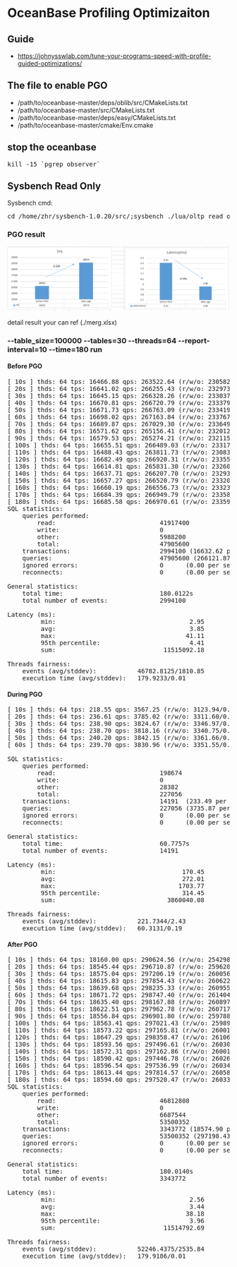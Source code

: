 # OceanBase Profiling Optimizaiton
## Guide
* https://johnysswlab.com/tune-your-programs-speed-with-profile-guided-optimizations/

## The file to enable PGO
* /path/to/oceanbase-master/deps/oblib/src/CMakeLists.txt
* /path/to/oceanbase-master/src/CMakeLists.txt
* /path/to/oceanbase-master/deps/easy/CMakeLists.txt
* /path/to/oceanbase-master/cmake/Env.cmake

## stop the oceanbase
<pre>kill -15 `pgrep observer`</pre>

## Sysbench Read Only
Sysbench cmd:<br />
<pre>cd /home/zhr/sysbench-1.0.20/src/;sysbench ./lua/oltp_read_only.lua --mysql-host=127.0.0.1 --mysql-port=2881 --mysql-db=test --mysql-user=root@sysbench_tenant --table_size=100000 --tables=30 --threads=64 --report-interval=10 --time=180 run</pre>

### PGO result

![Perf Result](./performance.PNG)

detail result your can ref (./merg.xlsx)

###  --table_size=100000 --tables=30 --threads=64 --report-interval=10 --time=180 run 
#### Before PGO
<pre>
[ 10s ] thds: 64 tps: 16466.88 qps: 263522.64 (r/w/o: 230582.67/0.00/32939.97) lat (ms,95%): 4.49 err/s: 0.00 reconn/s: 0.00
[ 20s ] thds: 64 tps: 16641.02 qps: 266255.43 (r/w/o: 232973.79/0.00/33281.64) lat (ms,95%): 4.41 err/s: 0.00 reconn/s: 0.00
[ 30s ] thds: 64 tps: 16645.15 qps: 266328.26 (r/w/o: 233037.77/0.00/33290.50) lat (ms,95%): 4.41 err/s: 0.00 reconn/s: 0.00
[ 40s ] thds: 64 tps: 16670.81 qps: 266720.79 (r/w/o: 233379.16/0.00/33341.62) lat (ms,95%): 4.41 err/s: 0.00 reconn/s: 0.00
[ 50s ] thds: 64 tps: 16671.73 qps: 266763.09 (r/w/o: 233419.33/0.00/33343.76) lat (ms,95%): 4.41 err/s: 0.00 reconn/s: 0.00
[ 60s ] thds: 64 tps: 16698.02 qps: 267163.84 (r/w/o: 233767.90/0.00/33395.94) lat (ms,95%): 4.41 err/s: 0.00 reconn/s: 0.00
[ 70s ] thds: 64 tps: 16689.87 qps: 267029.30 (r/w/o: 233649.76/0.00/33379.54) lat (ms,95%): 4.41 err/s: 0.00 reconn/s: 0.00
[ 80s ] thds: 64 tps: 16571.62 qps: 265156.41 (r/w/o: 232012.87/0.00/33143.54) lat (ms,95%): 4.41 err/s: 0.00 reconn/s: 0.00
[ 90s ] thds: 64 tps: 16579.53 qps: 265274.21 (r/w/o: 232115.24/0.00/33158.96) lat (ms,95%): 4.41 err/s: 0.00 reconn/s: 0.00
[ 100s ] thds: 64 tps: 16655.51 qps: 266489.03 (r/w/o: 233178.02/0.00/33311.02) lat (ms,95%): 4.41 err/s: 0.00 reconn/s: 0.00
[ 110s ] thds: 64 tps: 16488.43 qps: 263811.73 (r/w/o: 230834.76/0.00/32976.97) lat (ms,95%): 4.41 err/s: 0.00 reconn/s: 0.00
[ 120s ] thds: 64 tps: 16682.49 qps: 266920.31 (r/w/o: 233555.32/0.00/33364.99) lat (ms,95%): 4.41 err/s: 0.00 reconn/s: 0.00
[ 130s ] thds: 64 tps: 16614.81 qps: 265831.30 (r/w/o: 232601.88/0.00/33229.43) lat (ms,95%): 4.41 err/s: 0.00 reconn/s: 0.00
[ 140s ] thds: 64 tps: 16637.71 qps: 266207.70 (r/w/o: 232932.37/0.00/33275.32) lat (ms,95%): 4.41 err/s: 0.00 reconn/s: 0.00
[ 150s ] thds: 64 tps: 16657.27 qps: 266520.79 (r/w/o: 233206.35/0.00/33314.44) lat (ms,95%): 4.41 err/s: 0.00 reconn/s: 0.00
[ 160s ] thds: 64 tps: 16660.19 qps: 266556.73 (r/w/o: 233236.06/0.00/33320.68) lat (ms,95%): 4.41 err/s: 0.00 reconn/s: 0.00
[ 170s ] thds: 64 tps: 16684.39 qps: 266949.79 (r/w/o: 233581.00/0.00/33368.79) lat (ms,95%): 4.41 err/s: 0.00 reconn/s: 0.00
[ 180s ] thds: 64 tps: 16685.58 qps: 266970.61 (r/w/o: 233599.65/0.00/33370.96) lat (ms,95%): 4.41 err/s: 0.00 reconn/s: 0.00
SQL statistics:
    queries performed:
        read:                            41917400
        write:                           0
        other:                           5988200
        total:                           47905600
    transactions:                        2994100 (16632.62 per sec.)
    queries:                             47905600 (266121.87 per sec.)
    ignored errors:                      0      (0.00 per sec.)
    reconnects:                          0      (0.00 per sec.)

General statistics:
    total time:                          180.0122s
    total number of events:              2994100

Latency (ms):
         min:                                    2.95
         avg:                                    3.85
         max:                                   41.11
         95th percentile:                        4.41
         sum:                             11515092.18

Threads fairness:
    events (avg/stddev):           46782.8125/1810.85
    execution time (avg/stddev):   179.9233/0.01
</pre>
#### During PGO
<pre>
[ 10s ] thds: 64 tps: 218.55 qps: 3567.25 (r/w/o: 3123.94/0.00/443.31) lat (ms,95%): 337.94 err/s: 0.00 reconn/s: 0.00
[ 20s ] thds: 64 tps: 236.61 qps: 3785.02 (r/w/o: 3311.60/0.00/473.41) lat (ms,95%): 314.45 err/s: 0.00 reconn/s: 0.00
[ 30s ] thds: 64 tps: 238.90 qps: 3824.67 (r/w/o: 3346.97/0.00/477.70) lat (ms,95%): 308.84 err/s: 0.00 reconn/s: 0.00
[ 40s ] thds: 64 tps: 238.70 qps: 3818.16 (r/w/o: 3340.75/0.00/477.41) lat (ms,95%): 308.84 err/s: 0.00 reconn/s: 0.00
[ 50s ] thds: 64 tps: 240.20 qps: 3842.15 (r/w/o: 3361.66/0.00/480.49) lat (ms,95%): 303.33 err/s: 0.00 reconn/s: 0.00
[ 60s ] thds: 64 tps: 239.70 qps: 3830.96 (r/w/o: 3351.55/0.00/479.41) lat (ms,95%): 308.84 err/s: 0.00 reconn/s: 0.00

SQL statistics: 
    queries performed: 
        read:                            198674 
        write:                           0 
        other:                           28382 
        total:                           227056 
    transactions:                        14191  (233.49 per sec.) 
    queries:                             227056 (3735.87 per sec.)
    ignored errors:                      0      (0.00 per sec.)
    reconnects:                          0      (0.00 per sec.)

General statistics:
    total time:                          60.7757s
    total number of events:              14191 

Latency (ms): 
         min:                                  170.45
         avg:                                  272.01
         max:                                 1703.77
         95th percentile:                      314.45
         sum:                              3860040.08

Threads fairness:
    events (avg/stddev):           221.7344/2.43 
    execution time (avg/stddev):   60.3131/0.19
</pre>    
#### After PGO       
<pre>
[ 10s ] thds: 64 tps: 18160.00 qps: 290624.56 (r/w/o: 254298.26/0.00/36326.30) lat (ms,95%): 4.10 err/s: 0.00 reconn/s: 0.00
[ 20s ] thds: 64 tps: 18545.44 qps: 296710.87 (r/w/o: 259620.10/0.00/37090.77) lat (ms,95%): 3.96 err/s: 0.00 reconn/s: 0.00
[ 30s ] thds: 64 tps: 18575.04 qps: 297206.19 (r/w/o: 260056.51/0.00/37149.67) lat (ms,95%): 3.96 err/s: 0.00 reconn/s: 0.00
[ 40s ] thds: 64 tps: 18615.83 qps: 297854.43 (r/w/o: 260622.47/0.00/37231.97) lat (ms,95%): 3.96 err/s: 0.00 reconn/s: 0.00
[ 50s ] thds: 64 tps: 18639.68 qps: 298235.33 (r/w/o: 260955.67/0.00/37279.67) lat (ms,95%): 3.96 err/s: 0.00 reconn/s: 0.00
[ 60s ] thds: 64 tps: 18671.72 qps: 298747.40 (r/w/o: 261404.25/0.00/37343.15) lat (ms,95%): 3.96 err/s: 0.00 reconn/s: 0.00
[ 70s ] thds: 64 tps: 18635.40 qps: 298167.88 (r/w/o: 260897.19/0.00/37270.70) lat (ms,95%): 3.96 err/s: 0.00 reconn/s: 0.00
[ 80s ] thds: 64 tps: 18622.51 qps: 297962.78 (r/w/o: 260717.46/0.00/37245.32) lat (ms,95%): 3.96 err/s: 0.00 reconn/s: 0.00
[ 90s ] thds: 64 tps: 18556.84 qps: 296901.80 (r/w/o: 259788.22/0.00/37113.57) lat (ms,95%): 4.03 err/s: 0.00 reconn/s: 0.00
[ 100s ] thds: 64 tps: 18563.41 qps: 297021.43 (r/w/o: 259894.70/0.00/37126.73) lat (ms,95%): 3.96 err/s: 0.00 reconn/s: 0.00
[ 110s ] thds: 64 tps: 18573.22 qps: 297165.81 (r/w/o: 260019.67/0.00/37146.14) lat (ms,95%): 3.96 err/s: 0.00 reconn/s: 0.00
[ 120s ] thds: 64 tps: 18647.29 qps: 298358.47 (r/w/o: 261063.49/0.00/37294.98) lat (ms,95%): 3.96 err/s: 0.00 reconn/s: 0.00
[ 130s ] thds: 64 tps: 18593.56 qps: 297496.61 (r/w/o: 260309.48/0.00/37187.13) lat (ms,95%): 3.96 err/s: 0.00 reconn/s: 0.00
[ 140s ] thds: 64 tps: 18572.31 qps: 297162.86 (r/w/o: 260018.14/0.00/37144.72) lat (ms,95%): 3.96 err/s: 0.00 reconn/s: 0.00
[ 150s ] thds: 64 tps: 18590.42 qps: 297446.78 (r/w/o: 260265.95/0.00/37180.84) lat (ms,95%): 3.96 err/s: 0.00 reconn/s: 0.00
[ 160s ] thds: 64 tps: 18596.54 qps: 297536.99 (r/w/o: 260344.40/0.00/37192.59) lat (ms,95%): 3.96 err/s: 0.00 reconn/s: 0.00
[ 170s ] thds: 64 tps: 18613.44 qps: 297814.57 (r/w/o: 260587.29/0.00/37227.28) lat (ms,95%): 3.96 err/s: 0.00 reconn/s: 0.00
[ 180s ] thds: 64 tps: 18594.60 qps: 297520.47 (r/w/o: 260331.07/0.00/37189.40) lat (ms,95%): 3.96 err/s: 0.00 reconn/s: 0.00
SQL statistics:
    queries performed:
        read:                            46812808
        write:                           0
        other:                           6687544
        total:                           53500352
    transactions:                        3343772 (18574.90 per sec.)
    queries:                             53500352 (297198.43 per sec.)
    ignored errors:                      0      (0.00 per sec.)
    reconnects:                          0      (0.00 per sec.)

General statistics:
    total time:                          180.0140s
    total number of events:              3343772

Latency (ms):
         min:                                    2.56
         avg:                                    3.44
         max:                                   38.18
         95th percentile:                        3.96
         sum:                             11514792.69

Threads fairness:
    events (avg/stddev):           52246.4375/2535.84
    execution time (avg/stddev):   179.9186/0.01
</pre>



